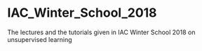 # IAC_Winter_School_2018
The lectures and the tutorials given in IAC Winter School 2018 on unsupervised learning
